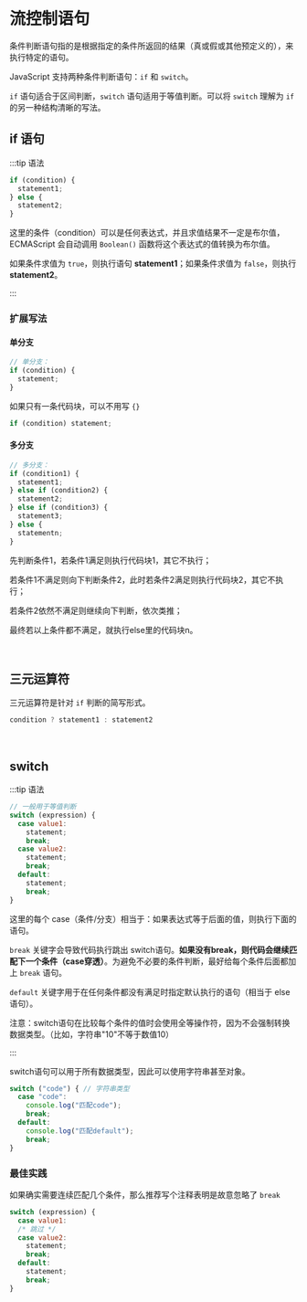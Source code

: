 # 流控制语句

条件判断语句指的是根据指定的条件所返回的结果（真或假或其他预定义的），来执行特定的语句。

JavaScript 支持两种条件判断语句：`if` 和 `switch`。

`if` 语句适合于区间判断，`switch` 语句适用于等值判断。可以将 `switch` 理解为 `if` 的另一种结构清晰的写法。

## if 语句

:::tip 语法

```js
if (condition) {
  statement1;
} else {
  statement2;
}
```

这里的条件（condition）可以是任何表达式，并且求值结果不一定是布尔值，ECMAScript 会自动调用 `Boolean()` 函数将这个表达式的值转换为布尔值。

如果条件求值为 `true`，则执行语句 **statement1**；如果条件求值为 `false`，则执行 **statement2**。

:::

### 扩展写法

#### 单分支

```javascript
// 单分支：
if (condition) {
  statement;
}
```

如果只有一条代码块，可以不用写 `{}`

```js
if (condition) statement; 
```

#### 多分支

```js
// 多分支：
if (condition1) {
  statement1;
} else if (condition2) {
  statement2;
} else if (condition3) {
  statement3;
} else {
  statementn;
}
```

先判断条件1，若条件1满足则执行代码块1，其它不执行；

若条件1不满足则向下判断条件2，此时若条件2满足则执行代码块2，其它不执行；

若条件2依然不满足则继续向下判断，依次类推；

最终若以上条件都不满足，就执行else里的代码块n。

<br>

## 三元运算符

三元运算符是针对 `if` 判断的简写形式。

```javascript
condition ? statement1 : statement2
```

<br>

## switch

:::tip 语法

```javascript
// 一般用于等值判断
switch (expression) {
  case value1:
    statement;
    break;
  case value2:
    statement;
    break;
  default:
    statement;
    break;
}
```

这里的每个 case（条件/分支）相当于：如果表达式等于后面的值，则执行下面的语句。

`break` 关键字会导致代码执行跳出 switch语句。**如果没有break，则代码会继续匹配下一个条件（case穿透）**。为避免不必要的条件判断，最好给每个条件后面都加上 `break` 语句。

`default` 关键字用于在任何条件都没有满足时指定默认执行的语句（相当于 else 语句）。

注意：switch语句在比较每个条件的值时会使用全等操作符，因为不会强制转换数据类型。（比如，字符串"10"不等于数值10）

:::

switch语句可以用于所有数据类型，因此可以使用字符串甚至对象。

```js
switch ("code") { // 字符串类型
  case "code":
    console.log("匹配code");
    break;
  default:
    console.log("匹配default");
    break;
}
```



### 最佳实践

如果确实需要连续匹配几个条件，那么推荐写个注释表明是故意忽略了 `break`

```js
switch (expression) {
  case value1:
  /* 跳过 */
  case value2:
    statement;
    break;
  default:
    statement;
    break;
}
```



